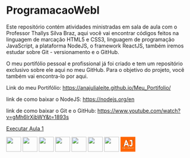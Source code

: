 # ProgramacaoWebI

Este repositório contém atividades ministradas em sala de aula com o Professor Thallys Silva Braz, aqui você vai encontrar códigos feitos na linguagem de marcação HTML5 e CSS3, linguagem de programação JavaScript, a plataforma NodeJS, o framework ReactJS, também iremos estudar sobre Git - versionamento e o GitHub.

O meu portifólio pessoal e profissional já foi criado e tem um repositório exclusivo sobre ele aqui no meu GitHub. Para o objetivo do projeto, você também vai encontra-lo por aqui.

Link do meu Portifólio: https://anajulialeite.github.io/Meu_Portifolio/

link de como baixar o NodeJS: https://nodejs.org/en

link de como baixar o Git e o GitHub: https://www.youtube.com/watch?v=gMh6lrXibWY&t=1893s

<a href= "https://anajulialeite.github.io/ProgramacaoWebI/HTML-CSS/Aula%201/Aula%201.html">Executar Aula 1</a>

<img src="https://cdn.jsdelivr.net/gh/devicons/devicon@latest/icons/html5/html5-plain.svg" width="40" height="40"/> <img src="https://cdn.jsdelivr.net/gh/devicons/devicon@latest/icons/css3/css3-plain.svg" width="40" height="40"/> <img src="https://cdn.jsdelivr.net/gh/devicons/devicon@latest/icons/javascript/javascript-plain.svg" width="40" height="40"/> <img src="https://cdn.jsdelivr.net/gh/devicons/devicon@latest/icons/nodejs/nodejs-plain.svg" width="40" height="40"/> <img src="https://cdn.jsdelivr.net/gh/devicons/devicon@latest/icons/react/react-original.svg" width="40" height="40"/> <img src="https://cdn.jsdelivr.net/gh/devicons/devicon@latest/icons/git/git-plain.svg" width="40" height="40"/> <img src="https://cdn.jsdelivr.net/gh/devicons/devicon@latest/icons/github/github-original.svg" width="40" height="40"/> <img src="Imagens/Logo.jpg" alt="Logo" width="40" height="40">
